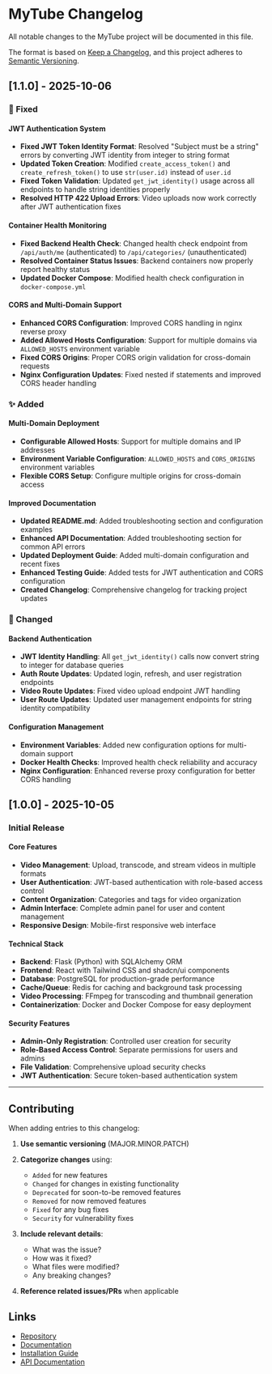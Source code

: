 # MyTube Changelog

All notable changes to the MyTube project will be documented in this file.

The format is based on [Keep a Changelog](https://keepachangelog.com/en/1.0.0/),
and this project adheres to [Semantic Versioning](https://semver.org/spec/v2.0.0.html).

## [1.1.0] - 2025-10-06

### 🔧 Fixed

#### JWT Authentication System
- **Fixed JWT Token Identity Format**: Resolved "Subject must be a string" errors by converting JWT identity from integer to string format
- **Updated Token Creation**: Modified `create_access_token()` and `create_refresh_token()` to use `str(user.id)` instead of `user.id`
- **Fixed Token Validation**: Updated `get_jwt_identity()` usage across all endpoints to handle string identities properly
- **Resolved HTTP 422 Upload Errors**: Video uploads now work correctly after JWT authentication fixes

#### Container Health Monitoring
- **Fixed Backend Health Check**: Changed health check endpoint from `/api/auth/me` (authenticated) to `/api/categories/` (unauthenticated)
- **Resolved Container Status Issues**: Backend containers now properly report healthy status
- **Updated Docker Compose**: Modified health check configuration in `docker-compose.yml`

#### CORS and Multi-Domain Support
- **Enhanced CORS Configuration**: Improved CORS handling in nginx reverse proxy
- **Added Allowed Hosts Configuration**: Support for multiple domains via `ALLOWED_HOSTS` environment variable
- **Fixed CORS Origins**: Proper CORS origin validation for cross-domain requests
- **Nginx Configuration Updates**: Fixed nested if statements and improved CORS header handling

### ✨ Added

#### Multi-Domain Deployment
- **Configurable Allowed Hosts**: Support for multiple domains and IP addresses
- **Environment Variable Configuration**: `ALLOWED_HOSTS` and `CORS_ORIGINS` environment variables
- **Flexible CORS Setup**: Configure multiple origins for cross-domain access

#### Improved Documentation
- **Updated README.md**: Added troubleshooting section and configuration examples
- **Enhanced API Documentation**: Added troubleshooting section for common API errors
- **Updated Deployment Guide**: Added multi-domain configuration and recent fixes
- **Enhanced Testing Guide**: Added tests for JWT authentication and CORS configuration
- **Created Changelog**: Comprehensive changelog for tracking project updates

### 🔄 Changed

#### Backend Authentication
- **JWT Identity Handling**: All `get_jwt_identity()` calls now convert string to integer for database queries
- **Auth Route Updates**: Updated login, refresh, and user registration endpoints
- **Video Route Updates**: Fixed video upload endpoint JWT handling
- **User Route Updates**: Updated user management endpoints for string identity compatibility

#### Configuration Management
- **Environment Variables**: Added new configuration options for multi-domain support
- **Docker Health Checks**: Improved health check reliability and accuracy
- **Nginx Configuration**: Enhanced reverse proxy configuration for better CORS handling

## [1.0.0] - 2025-10-05

### Initial Release

#### Core Features
- **Video Management**: Upload, transcode, and stream videos in multiple formats
- **User Authentication**: JWT-based authentication with role-based access control
- **Content Organization**: Categories and tags for video organization
- **Admin Interface**: Complete admin panel for user and content management
- **Responsive Design**: Mobile-first responsive web interface

#### Technical Stack
- **Backend**: Flask (Python) with SQLAlchemy ORM
- **Frontend**: React with Tailwind CSS and shadcn/ui components
- **Database**: PostgreSQL for production-grade performance
- **Cache/Queue**: Redis for caching and background task processing
- **Video Processing**: FFmpeg for transcoding and thumbnail generation
- **Containerization**: Docker and Docker Compose for easy deployment

#### Security Features
- **Admin-Only Registration**: Controlled user creation for security
- **Role-Based Access Control**: Separate permissions for users and admins
- **File Validation**: Comprehensive upload security checks
- **JWT Authentication**: Secure token-based authentication system

---

## Contributing

When adding entries to this changelog:

1. **Use semantic versioning** (MAJOR.MINOR.PATCH)
2. **Categorize changes** using:
   - `Added` for new features
   - `Changed` for changes in existing functionality
   - `Deprecated` for soon-to-be removed features
   - `Removed` for now removed features
   - `Fixed` for any bug fixes
   - `Security` for vulnerability fixes

3. **Include relevant details**:
   - What was the issue?
   - How was it fixed?
   - What files were modified?
   - Any breaking changes?

4. **Reference related issues/PRs** when applicable

## Links

- [Repository](https://github.com/ndoroe/my-tube)
- [Documentation](./docs/)
- [Installation Guide](./QUICK_START.md)
- [API Documentation](./docs/API.md)